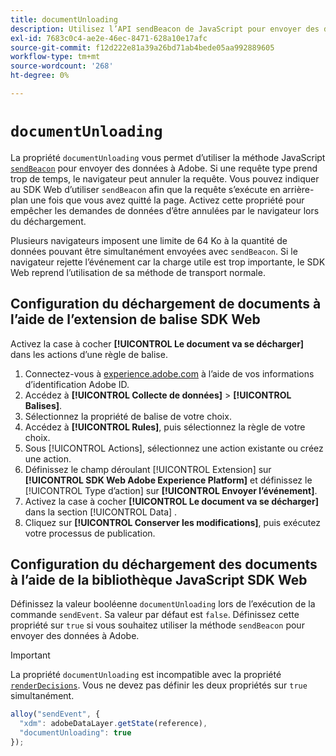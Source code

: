 ```yaml
---
title: documentUnloading
description: Utilisez l’API sendBeacon de JavaScript pour envoyer des données à Adobe.
exl-id: 7683c0c4-ae2e-46ec-8471-628a10e17afc
source-git-commit: f12d222e81a39a26bd71ab4bede05aa992889605
workflow-type: tm+mt
source-wordcount: '268'
ht-degree: 0%

---
```


# `documentUnloading`

La propriété `documentUnloading` vous permet d’utiliser la méthode JavaScript [`sendBeacon`](https://developer.mozilla.org/fr-FR/docs/Web/API/Navigator/sendBeacon) pour envoyer des données à Adobe. Si une requête type prend trop de temps, le navigateur peut annuler la requête. Vous pouvez indiquer au SDK Web d’utiliser `sendBeacon` afin que la requête s’exécute en arrière-plan une fois que vous avez quitté la page. Activez cette propriété pour empêcher les demandes de données d’être annulées par le navigateur lors du déchargement.

Plusieurs navigateurs imposent une limite de 64 Ko à la quantité de données pouvant être simultanément envoyées avec `sendBeacon`. Si le navigateur rejette l’événement car la charge utile est trop importante, le SDK Web reprend l’utilisation de sa méthode de transport normale.

## Configuration du déchargement de documents à l’aide de l’extension de balise SDK Web

Activez la case à cocher **[!UICONTROL Le document va se décharger]** dans les actions d’une règle de balise.

1. Connectez-vous à [experience.adobe.com](https://experience.adobe.com?lang=fr) à l’aide de vos informations d’identification Adobe ID.
1. Accédez à **[!UICONTROL Collecte de données]** > **[!UICONTROL Balises]**.
1. Sélectionnez la propriété de balise de votre choix.
1. Accédez à **[!UICONTROL Rules]**, puis sélectionnez la règle de votre choix.
1. Sous [!UICONTROL Actions], sélectionnez une action existante ou créez une action.
1. Définissez le champ déroulant [!UICONTROL Extension] sur **[!UICONTROL SDK Web Adobe Experience Platform]** et définissez le [!UICONTROL Type d’action] sur **[!UICONTROL Envoyer l’événement]**.
1. Activez la case à cocher **[!UICONTROL Le document va se décharger]** dans la section [!UICONTROL Data] .
1. Cliquez sur **[!UICONTROL Conserver les modifications]**, puis exécutez votre processus de publication.

## Configuration du déchargement des documents à l’aide de la bibliothèque JavaScript SDK Web

Définissez la valeur booléenne `documentUnloading` lors de l’exécution de la commande `sendEvent`. Sa valeur par défaut est `false`. Définissez cette propriété sur `true` si vous souhaitez utiliser la méthode `sendBeacon` pour envoyer des données à Adobe.

>[!IMPORTANT]
>
>La propriété `documentUnloading` est incompatible avec la propriété [`renderDecisions`](renderdecisions.md). Vous ne devez pas définir les deux propriétés sur `true` simultanément.

```js
alloy("sendEvent", {
  "xdm": adobeDataLayer.getState(reference),
  "documentUnloading": true
});
```
